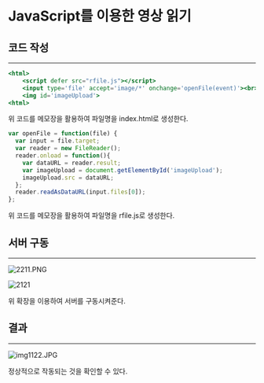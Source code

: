 # JavaScript를 이용한 영상 읽기

## 코드 작성

---

```jsx
<html>
    <script defer src="rfile.js"></script>
    <input type='file' accept='image/*' onchange='openFile(event)'><br>
    <img id='imageUpload'>
<html>
```

위 코드를 메모장을 활용하여 파일명을 index.html로 생성한다.

```jsx
var openFile = function(file) {
  var input = file.target;
  var reader = new FileReader();
  reader.onload = function(){
    var dataURL = reader.result;
    var imageUpload = document.getElementById('imageUpload');
    imageUpload.src = dataURL;
  };
  reader.readAsDataURL(input.files[0]);
};
```

위 코드를 메모장을 활용하여 파일명을 rfile.js로 생성한다.

## 서버 구동

---

![2211.PNG](JavaScript%E1%84%85%E1%85%B3%E1%86%AF%20%E1%84%8B%E1%85%B5%E1%84%8B%E1%85%AD%E1%86%BC%E1%84%92%E1%85%A1%E1%86%AB%20%E1%84%8B%E1%85%A7%E1%86%BC%E1%84%89%E1%85%A1%E1%86%BC%20%E1%84%8B%E1%85%B5%E1%86%B0%E1%84%80%E1%85%B5%20d8ab777118f84fd895bc791d9f67df58/2211.png)

![2121](https://user-images.githubusercontent.com/86837707/203014759-3c689300-1700-4940-a586-59c481391168.png)

위 확장을 이용하여 서버를 구동시켜준다.

## 결과

---

![img1122.JPG](JavaScript%E1%84%85%E1%85%B3%E1%86%AF%20%E1%84%8B%E1%85%B5%E1%84%8B%E1%85%AD%E1%86%BC%E1%84%92%E1%85%A1%E1%86%AB%20%E1%84%8B%E1%85%A7%E1%86%BC%E1%84%89%E1%85%A1%E1%86%BC%20%E1%84%8B%E1%85%B5%E1%86%B0%E1%84%80%E1%85%B5%20d8ab777118f84fd895bc791d9f67df58/img1122.jpg)

정상적으로 작동되는 것을 확인할 수 있다.
